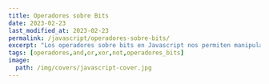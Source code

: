 ```yaml
---
title: Operadores sobre Bits
date: 2023-02-23
last_modified_at: 2023-02-23
permalink: /javascript/operadores-sobre-bits/
excerpt: "Los operadores sobre bits en Javascript nos permiten manipular los operandos con operaciones binarias. Tratando a los operandos como cadenas de 32 bits."
tags: [operadores,and,or,xor,not,operadores_bits]
image:
  path: /img/covers/javascript-cover.jpg
---
```

